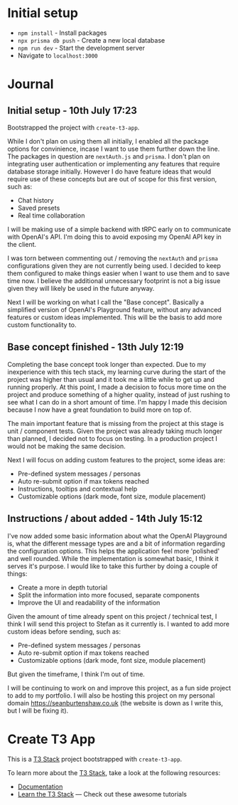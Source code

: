 # Initial setup

- `npm install` - Install packages
- `npx prisma db push` - Create a new local database
- `npm run dev` - Start the development server
- Navigate to `localhost:3000`

# Journal

## Initial setup - 10th July 17:23

Bootstrapped the project with `create-t3-app`.

While I don't plan on using them all initially, I enabled all the package options for convinience, incase I want to use them further down the line. The packages in question are `nextAuth.js` and `prisma`. I don't plan on integrating user authentication or implementing any features that require database storage initially. However I do have feature ideas that would require use of these concepts but are out of scope for this first version, such as:

- Chat history
- Saved presets
- Real time collaboration

I will be making use of a simple backend with tRPC early on to communicate with OpenAI's API. I'm doing this to avoid exposing my OpenAI API key in the client.

I was torn between commenting out / removing the `nextAuth` and `prisma` configurations given they are not currently being used. I decided to keep them configured to make things easier when I want to use them and to save time now. I believe the additional unnecessary footprint is not a big issue given they will likely be used in the future anyway.

Next I will be working on what I call the "Base concept". Basically a simplified version of OpenAI's Playground feature, without any advanced features or custom ideas implemented. This will be the basis to add more custom functionality to.

## Base concept finished - 13th July 12:19

Completing the base concept took longer than expected. Due to my inexperience with this tech stack, my learning curve during the start of the project was higher than usual and it took me a little while to get up and running properly. At this point, I made a decision to focus more time on the project and produce something of a higher quality, instead of just rushing to see what I can do in a short amount of time. I'm happy I made this decision because I now have a great foundation to build more on top of.

The main important feature that is missing from the project at this stage is unit / component tests. Given the project was already taking much longer than planned, I decided not to focus on testing. In a production project I would not be making the same decision.

Next I will focus on adding custom features to the project, some ideas are:

- Pre-defined system messages / personas
- Auto re-submit option if max tokens reached
- Instructions, tooltips and contextual help
- Customizable options (dark mode, font size, module placement)

## Instructions / about added - 14th July 15:12

I've now added some basic information about what the OpenAI Playground is, what the different message types are and a bit of information regarding the configuration options. This helps the application feel more 'polished' and well rounded. While the implementation is somewhat basic, I think it serves it's purpose. I would like to take this further by doing a couple of things:

- Create a more in depth tutorial
- Split the information into more focused, separate components
- Improve the UI and readability of the information

Given the amount of time already spent on this project / technical test, I think I will send this project to Stefan as it currently is. I wanted to add more custom ideas before sending, such as:

- Pre-defined system messages / personas
- Auto re-submit option if max tokens reached
- Customizable options (dark mode, font size, module placement)

But given the timeframe, I think I'm out of time.

I will be continuing to work on and improve this project, as a fun side project to add to my portfolio. I will also be hosting this project on my personal domain https://seanburtenshaw.co.uk (the website is down as I write this, but I will be fixing it).

# Create T3 App

This is a [T3 Stack](https://create.t3.gg/) project bootstrapped with `create-t3-app`.

To learn more about the [T3 Stack](https://create.t3.gg/), take a look at the following resources:

- [Documentation](https://create.t3.gg/)
- [Learn the T3 Stack](https://create.t3.gg/en/faq#what-learning-resources-are-currently-available) — Check out these awesome tutorials
